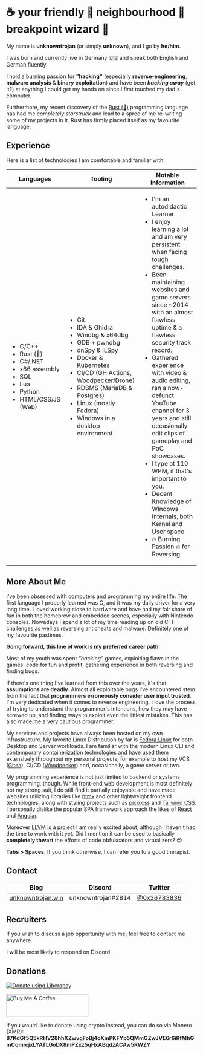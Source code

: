 # __☕️ your friendly 🤗 neighbourhood 🔴 breakpoint wizard 🧙__

My name is __unknowntrojan__ (or simply __unknown__), and I go by __he/him__.

I was born and currently live in Germany 🇩🇪 and speak both English and German fluently.

I hold a burning passion for __"hacking"__ (especially __reverse-engineering__, __malware analysis__ & __binary exploitation__) and have been ___hacking away___ (get it?) at anything I could get my hands on since I first touched my dad's computer.

Furthermore, my recent discovery of the [Rust (🦀)](https://www.rust-lang.org/) programming language has had me _completely starstruck_ and lead to a spree of me re-writing some of my projects in it. Rust has firmly placed itself as my favourite language.

## Experience

Here is a list of technologies I am comfortable and familiar with:

<table>
<thead>

<tr>

<th>Languages</th>
<th>Tooling</th>
<th>Notable Information</th>

</tr>

</thead>
<tbody>

<tr>
<td>

- C/C++
- Rust (🦀)
- C#/.NET
- x86 assembly
- SQL
- Lua
- Python
- HTML/CSS/JS (Web)

</td>
<td>

- Git
- IDA & Ghidra
- Windbg & x64dbg
- GDB + pwndbg
- dnSpy & ILSpy
- Docker & Kubernetes
- CI/CD (GH Actions, Woodpecker/Drone)
- RDBMS (MariaDB & Postgres)
- Linux (mostly Fedora)
- Windows in a desktop environment

</td>
<td>

- I'm an autodidactic Learner.
- I enjoy learning a lot and am very persistent when facing tough challenges.
- Been maintaining websites and game servers since ~2014 with an almost flawless uptime & a flawless security track record.
- Gathered experience with video & audio editing, ran a now-defunct YouTube channel for 3 years and still occasionally edit clips of gameplay and PoC showcases.
- I type at 110 WPM, if that's important to you.
- Decent Knowledge of Windows Internals, both Kernel and User space
- 🔥 Burning Passion 🔥 for Reversing

</td>
</tr>

</tbody>
</table>

## More About Me

I've been obsessed with computers and programming my entire life. The first language I properly learned was C, and it was my daily driver for a very long time. I loved working close to hardware and have had my fair share of fun in both the homebrew and embedded scenes, especially with Nintendo consoles. Nowadays I spend a lot of my time reading up on old CTF challenges as well as reversing anticheats and malware. Definitely one of my favourite pastimes.

__Going forward, this line of work is my preferred career path.__

Most of my youth was spent _"hacking"_ games, exploiting flaws in the games' code for fun and profit, gathering experience in both reversing and finding bugs.

If there's one thing I've learned from this over the years, it's that __assumptions are deadly__. Almost all exploitable bugs I've encountered stem from the fact that __programmers erroneously consider user input trusted__.
I'm very dedicated when it comes to reverse engineering. I love the process of trying to understand the programmer's intentions, how they may have screwed up, and finding ways to exploit even the littlest mistakes. This has also made me a very cautious programmer.

My services and projects have always been hosted on my own infrastructure. My favorite Linux Distribution by far is [Fedora Linux](https://getfedora.org/) for both Desktop and Server workloads. I am familiar with the modern Linux CLI and contemporary containerization technologies and have used them extensively throughout my personal projects, for example to host my VCS ([Gitea](https://gitea.io/en-us/)), CI/CD ([Woodpecker](https://woodpecker-ci.org/)) and, occasionally, a game server or two.

My programming experience is not just limited to backend or systems programming, though. While front-end web development is most definitely not my strong suit, I do still find it partially enjoyable and have made websites utilizing libraries like [htmx](https://htmx.org/) and other lightweight frontend technologies, along with styling projects such as [pico.css](https://picocss.com/) and [Tailwind CSS](https://tailwindcss.com/). I personally dislike the popular SPA framework approach the likes of [React](https://reactjs.org/) and [Angular](https://angular.io/).

Moreover [LLVM](https://llvm.org/) is a project I am really excited about, although I haven't had the time to work with it _yet_. Did I mention it can be used to basically __completely thwart__ the efforts of code obfuscators and virtualizers? 😉

__Tabs > Spaces__. If you think otherwise, I can refer you to a good therapist.

## Contact

| Blog | Discord | Twitter |
| --- | --- | --- |
| [unknowntrojan.win](https://unknowntrojan.win/) | unknowntrojan#2814 | [@0x36783836](https://twitter.com/0x36783836)

## Recruiters

If you wish to discuss a job opportunity with me, feel free to contact me anywhere.

I will be most likely to respond on Discord.

## Donations

<a href="https://liberapay.com/unknowntrojan/donate"><img alt="Donate using Liberapay" src="https://liberapay.com/assets/widgets/donate.svg"></a>

<a href="https://www.buymeacoffee.com/unknowntrojan" target="_blank"><img src="https://cdn.buymeacoffee.com/buttons/v2/default-violet.png" alt="Buy Me A Coffee" style="height: 60px !important;width: 217px !important;" ></a>

If you would like to donate using crypto instead, you can do so via Monero (XMR):
__87KdGf5Q5kRHV28hhXZwvgFoBj4oXmPKFYb5QMmGZwJVE6r6iRfMhGmCqmrcjxLYATLGoDX8mPZxz5qHxABqdzACAw5RWZY__
